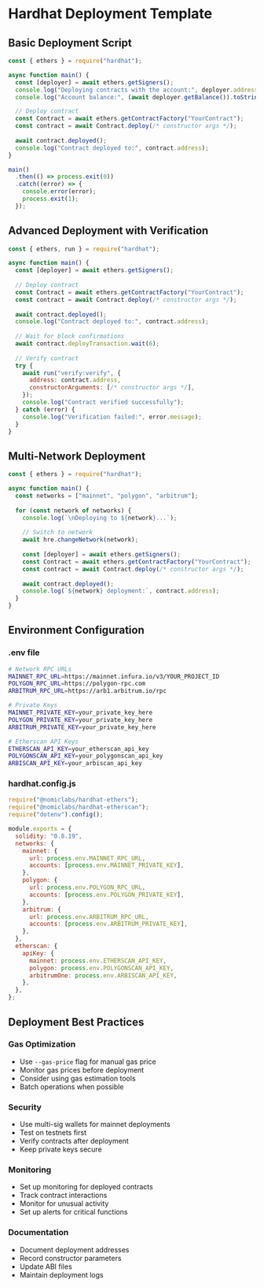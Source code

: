 # Hardhat Deployment Template

## Basic Deployment Script

```javascript
const { ethers } = require("hardhat");

async function main() {
  const [deployer] = await ethers.getSigners();
  console.log("Deploying contracts with the account:", deployer.address);
  console.log("Account balance:", (await deployer.getBalance()).toString());

  // Deploy contract
  const Contract = await ethers.getContractFactory("YourContract");
  const contract = await Contract.deploy(/* constructor args */);
  
  await contract.deployed();
  console.log("Contract deployed to:", contract.address);
}

main()
  .then(() => process.exit(0))
  .catch((error) => {
    console.error(error);
    process.exit(1);
  });
```

## Advanced Deployment with Verification

```javascript
const { ethers, run } = require("hardhat");

async function main() {
  const [deployer] = await ethers.getSigners();
  
  // Deploy contract
  const Contract = await ethers.getContractFactory("YourContract");
  const contract = await Contract.deploy(/* constructor args */);
  
  await contract.deployed();
  console.log("Contract deployed to:", contract.address);
  
  // Wait for block confirmations
  await contract.deployTransaction.wait(6);
  
  // Verify contract
  try {
    await run("verify:verify", {
      address: contract.address,
      constructorArguments: [/* constructor args */],
    });
    console.log("Contract verified successfully");
  } catch (error) {
    console.log("Verification failed:", error.message);
  }
}
```

## Multi-Network Deployment

```javascript
const { ethers } = require("hardhat");

async function main() {
  const networks = ["mainnet", "polygon", "arbitrum"];
  
  for (const network of networks) {
    console.log(`\nDeploying to ${network}...`);
    
    // Switch to network
    await hre.changeNetwork(network);
    
    const [deployer] = await ethers.getSigners();
    const Contract = await ethers.getContractFactory("YourContract");
    const contract = await Contract.deploy(/* constructor args */);
    
    await contract.deployed();
    console.log(`${network} deployment:`, contract.address);
  }
}
```

## Environment Configuration

### .env file
```bash
# Network RPC URLs
MAINNET_RPC_URL=https://mainnet.infura.io/v3/YOUR_PROJECT_ID
POLYGON_RPC_URL=https://polygon-rpc.com
ARBITRUM_RPC_URL=https://arb1.arbitrum.io/rpc

# Private Keys
MAINNET_PRIVATE_KEY=your_private_key_here
POLYGON_PRIVATE_KEY=your_private_key_here
ARBITRUM_PRIVATE_KEY=your_private_key_here

# Etherscan API Keys
ETHERSCAN_API_KEY=your_etherscan_api_key
POLYGONSCAN_API_KEY=your_polygonscan_api_key
ARBISCAN_API_KEY=your_arbiscan_api_key
```

### hardhat.config.js
```javascript
require("@nomiclabs/hardhat-ethers");
require("@nomiclabs/hardhat-etherscan");
require("dotenv").config();

module.exports = {
  solidity: "0.8.19",
  networks: {
    mainnet: {
      url: process.env.MAINNET_RPC_URL,
      accounts: [process.env.MAINNET_PRIVATE_KEY],
    },
    polygon: {
      url: process.env.POLYGON_RPC_URL,
      accounts: [process.env.POLYGON_PRIVATE_KEY],
    },
    arbitrum: {
      url: process.env.ARBITRUM_RPC_URL,
      accounts: [process.env.ARBITRUM_PRIVATE_KEY],
    },
  },
  etherscan: {
    apiKey: {
      mainnet: process.env.ETHERSCAN_API_KEY,
      polygon: process.env.POLYGONSCAN_API_KEY,
      arbitrumOne: process.env.ARBISCAN_API_KEY,
    },
  },
};
```

## Deployment Best Practices

### Gas Optimization
- Use `--gas-price` flag for manual gas price
- Monitor gas prices before deployment
- Consider using gas estimation tools
- Batch operations when possible

### Security
- Use multi-sig wallets for mainnet deployments
- Test on testnets first
- Verify contracts after deployment
- Keep private keys secure

### Monitoring
- Set up monitoring for deployed contracts
- Track contract interactions
- Monitor for unusual activity
- Set up alerts for critical functions

### Documentation
- Document deployment addresses
- Record constructor parameters
- Update ABI files
- Maintain deployment logs
